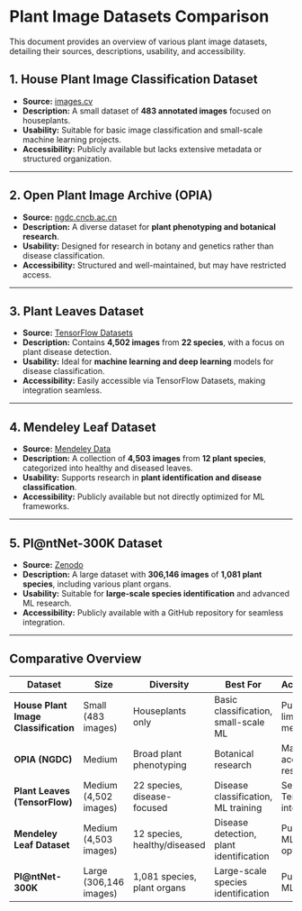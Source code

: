 # Plant Image Datasets Comparison

This document provides an overview of various plant image datasets, detailing their sources, descriptions, usability, and accessibility. 

## 1. House Plant Image Classification Dataset

- **Source:** [images.cv](https://images.cv/dataset/house-plant-image-classification-dataset)
- **Description:** A small dataset of **483 annotated images** focused on houseplants.
- **Usability:** Suitable for basic image classification and small-scale machine learning projects.
- **Accessibility:** Publicly available but lacks extensive metadata or structured organization.

---

## 2. Open Plant Image Archive (OPIA)

- **Source:** [ngdc.cncb.ac.cn](https://ngdc.cncb.ac.cn/opia/datasets)
- **Description:** A diverse dataset for **plant phenotyping and botanical research**.
- **Usability:** Designed for research in botany and genetics rather than disease classification.
- **Accessibility:** Structured and well-maintained, but may have restricted access.

---

## 3. Plant Leaves Dataset

- **Source:** [TensorFlow Datasets](https://www.tensorflow.org/datasets/catalog/plant_leaves)
- **Description:** Contains **4,502 images** from **22 species**, with a focus on plant disease detection.
- **Usability:** Ideal for **machine learning and deep learning** models for disease classification.
- **Accessibility:** Easily accessible via TensorFlow Datasets, making integration seamless.

---

## 4. Mendeley Leaf Dataset

- **Source:** [Mendeley Data](https://data.mendeley.com/datasets/hb74ynkjcn/1)
- **Description:** A collection of **4,503 images** from **12 plant species**, categorized into healthy and diseased leaves.
- **Usability:** Supports research in **plant identification and disease classification**.
- **Accessibility:** Publicly available but not directly optimized for ML frameworks.

---

## 5. Pl@ntNet-300K Dataset

- **Source:** [Zenodo](https://zenodo.org/record/5645731)
- **Description:** A large dataset with **306,146 images** of **1,081 plant species**, including various plant organs.
- **Usability:** Suitable for **large-scale species identification** and advanced ML research.
- **Accessibility:** Publicly available with a GitHub repository for seamless integration.

---

## Comparative Overview

| **Dataset** | **Size** | **Diversity** | **Best For** | **Accessibility** |
|------------|--------|-------------|------------|--------------|
| **House Plant Image Classification** | Small (483 images) | Houseplants only | Basic classification, small-scale ML | Public, limited metadata |
| **OPIA (NGDC)** | Medium | Broad plant phenotyping | Botanical research | May have access restrictions |
| **Plant Leaves (TensorFlow)** | Medium (4,502 images) | 22 species, disease-focused | Disease classification, ML training | Seamless TensorFlow integration |
| **Mendeley Leaf Dataset** | Medium (4,503 images) | 12 species, healthy/diseased | Disease detection, plant identification | Public, not ML-optimized |
| **Pl@ntNet-300K** | Large (306,146 images) | 1,081 species, plant organs | Large-scale species identification | Public, with ML support |
